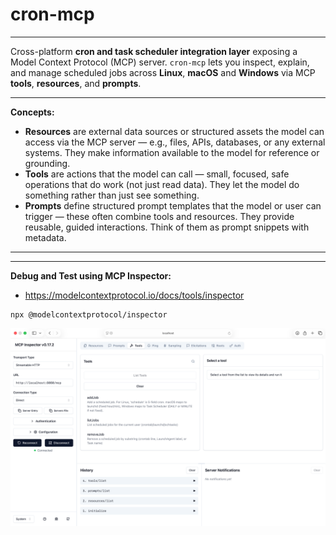 # cron-mcp

---

Cross-platform **cron and task scheduler integration layer** exposing a Model Context Protocol (MCP) server. `cron-mcp` lets you inspect, explain, and manage scheduled jobs across **Linux**, **macOS** and **Windows** via MCP **tools**, **resources**, and **prompts**.

---

**Concepts:**
- **Resources** are external data sources or structured assets the model can access via the MCP server — e.g., files, APIs, databases, or any external systems. They make information available to the model for reference or grounding.
- **Tools** are actions that the model can call — small, focused, safe operations that do work (not just read data). They let the model do something rather than just see something.
- **Prompts** define structured prompt templates that the model or user can trigger — these often combine tools and resources. They provide reusable, guided interactions. Think of them as prompt snippets with metadata.

---



---
**Debug and Test using MCP Inspector:**

- https://modelcontextprotocol.io/docs/tools/inspector

```shell
npx @modelcontextprotocol/inspector
```

![./images/inspector.png](images/inspector.png)